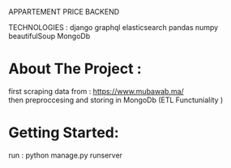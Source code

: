 APPARTEMENT PRICE BACKEND <br />

TECHNOLOGIES : django graphql elasticsearch pandas numpy beautifulSoup MongoDb

# About The Project : #

first scraping data from : https://www.mubawab.ma/ <br />
then preproccesing and storing in MongoDb (ETL Functuniality )


# Getting Started: #

run : python manage.py runserver
